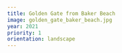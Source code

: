 ```yaml
---
title: Golden Gate from Baker Beach
image: golden_gate_baker_beach.jpg
year: 2021
priority: 1
orientation: landscape
---
```

